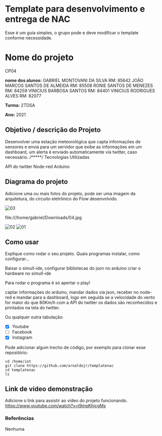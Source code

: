 # Template para desenvolvimento e entrega de NAC

Esse é um guia simples, o grupo pode e deve modificar o template conforme necessidade. 

# Nome do projeto
CP04

**nome dos alunos:** 
GABRIEL MONTOVANI DA SILVA     			RM: 85642
JOÃO MARCOS SANTOS DE ALMEIDA			RM: 85508
RONIE SANTOS DE MENEZES				RM: 84259
VINICIUS BARBOSA SANTOS 			RM: 84401
VINICIUS RODRIGUES ALVES 			RM: 82077


**Turma:**
2TDSA

**Ano:**
2021

## Objetivo / descrição do Projeto

Desenvolver uma estação meteorológica que capta informações de sensores e envia para um servidor que exibe as informações em um dashboard, um alerta é enviado automaticamente via twitter, caso necessário.
/*****/
Tecnologias Utilizadas 

API do twitter 
Node-red
Arduino
## Diagrama do projeto

Adicione uma ou mais fotos do projeto, pode ser uma imagem da arquitetura, do circuito eletrônico do Flow desenvolvido.
 

![03](https://user-images.githubusercontent.com/61791016/130981775-543f77e4-0433-4879-8f2e-8d8ad27eba10.jpg)

 file:///home/gabriel/Downloads/04.jpg


![02](https://user-images.githubusercontent.com/61791016/130981783-3fb857a8-d28f-472d-878d-1d2e8d9c1e3c.jpg)
![01](https://user-images.githubusercontent.com/61791016/130992474-80100ef7-72ea-4dad-badd-5b1cddaa7248.jpg)



## Como usar 

Explique como rodar o seu projeto. Quais programas instalar, como configurar... 

Baixar o simull-ide, configurar bibliotecas do json no arduino
criar o hardware no simull-ide

Para rodar o programa é só apertar o play!

captar informações do arduino, mandar dados via json, receber no node-red e mandar para a dashboard, 
logo em seguida se a velocidade do vento for maior do que 80Km/h com a API do twitter os dados são reconhecidos 
e printados na tela do twitter.


Ou qualquer outra tabulação:

- [x] Youtube
- [ ] Facebook 
- [x] Instagram

Pode adicionar algum trecho de código, por exemplo para clonar esse repositório:

    cd /home/iot
    git clone https://github.com/arnaldojr/templatenac
    cd templatenac
    ls


## Link de vídeo demonstração

Adicione o link para assistir ao vídeo do projeto funcionando.
https://www.youtube.com/watch?v=t9mpKhjcgMs

### Referências 

Nenhuma 
